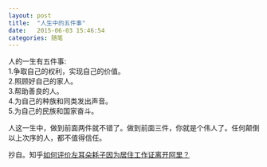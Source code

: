 ```yaml
---
layout: post
title:  "人生中的五件事"
date:   2015-06-03 15:46:54
categories: 随笔
---
```


人的一生有五件事:  
1.争取自己的权利，实现自己的价值。  
2.照顾好自己的家人。  
3.帮助善良的人。  
4.为自己的种族和同类发出声音。  
5.为自己的民族和国家奋斗。  

人这一生中，做到前面两件就不错了。做到前面三件，你就是个伟人了。任何颠倒以上次序的人，都不值得信任。   

抄自。知乎[如何评价左耳朵耗子因为居住工作证离开阿里？][link]

[link]:(http://www.zhihu.com/question/30778071)